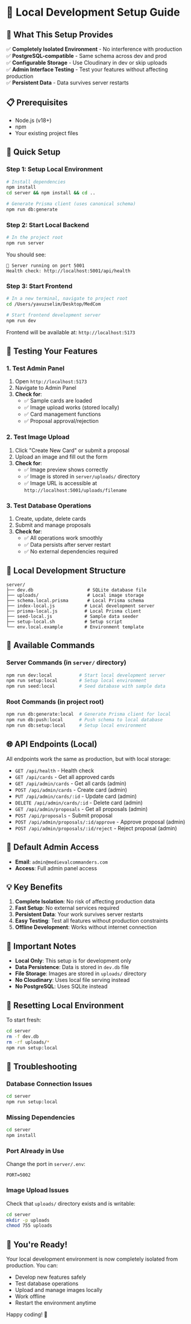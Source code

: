 # 🚀 Local Development Setup Guide

## 🎯 What This Setup Provides

✅ **Completely Isolated Environment** - No interference with production  
✅ **PostgreSQL-compatible** - Same schema across dev and prod  
✅ **Configurable Storage** - Use Cloudinary in dev or skip uploads  
✅ **Admin Interface Testing** - Test your features without affecting production  
✅ **Persistent Data** - Data survives server restarts  

## 📋 Prerequisites

- Node.js (v18+)
- npm
- Your existing project files

## 🔧 Quick Setup

### Step 1: Setup Local Environment

```bash
# Install dependencies
npm install
cd server && npm install && cd ..

# Generate Prisma client (uses canonical schema)
npm run db:generate
```

### Step 2: Start Local Backend

```bash
# In the project root
npm run server
```

You should see:
```
🚀 Server running on port 5001
Health check: http://localhost:5001/api/health
```

### Step 3: Start Frontend

```bash
# In a new terminal, navigate to project root
cd /Users/yavuzselim/Desktop/MedCom

# Start frontend development server
npm run dev
```

Frontend will be available at: `http://localhost:5173`

## 🧪 Testing Your Features

### 1. **Test Admin Panel**

1. Open `http://localhost:5173`
2. Navigate to Admin Panel
3. **Check for**:
   - ✅ Sample cards are loaded
   - ✅ Image upload works (stored locally)
   - ✅ Card management functions
   - ✅ Proposal approval/rejection

### 2. **Test Image Upload**

1. Click "Create New Card" or submit a proposal
2. Upload an image and fill out the form
3. **Check for**:
   - ✅ Image preview shows correctly
   - ✅ Image is stored in `server/uploads/` directory
   - ✅ Image URL is accessible at `http://localhost:5001/uploads/filename`

### 3. **Test Database Operations**

1. Create, update, delete cards
2. Submit and manage proposals
3. **Check for**:
   - ✅ All operations work smoothly
   - ✅ Data persists after server restart
   - ✅ No external dependencies required

## 📁 Local Development Structure

```
server/
├── dev.db                    # SQLite database file
├── uploads/                  # Local image storage
├── schema.local.prisma       # Local Prisma schema
├── index-local.js           # Local development server
├── prisma-local.js          # Local Prisma client
├── seed-local.js            # Sample data seeder
├── setup-local.sh           # Setup script
└── env.local.example        # Environment template
```

## 🔧 Available Commands

### Server Commands (in `server/` directory)
```bash
npm run dev:local          # Start local development server
npm run setup:local        # Setup local environment
npm run seed:local         # Seed database with sample data
```

### Root Commands (in project root)
```bash
npm run db:generate:local  # Generate Prisma client for local
npm run db:push:local      # Push schema to local database
npm run db:setup:local     # Setup local environment
```

## 🌐 API Endpoints (Local)

All endpoints work the same as production, but with local storage:

- `GET /api/health` - Health check
- `GET /api/cards` - Get all approved cards
- `GET /api/admin/cards` - Get all cards (admin)
- `POST /api/admin/cards` - Create card (admin)
- `PUT /api/admin/cards/:id` - Update card (admin)
- `DELETE /api/admin/cards/:id` - Delete card (admin)
- `GET /api/admin/proposals` - Get all proposals (admin)
- `POST /api/proposals` - Submit proposal
- `POST /api/admin/proposals/:id/approve` - Approve proposal (admin)
- `POST /api/admin/proposals/:id/reject` - Reject proposal (admin)

## 🔑 Default Admin Access

- **Email**: `admin@medievalcommanders.com`
- **Access**: Full admin panel access

## 💡 Key Benefits

1. **Complete Isolation**: No risk of affecting production data
2. **Fast Setup**: No external services required
3. **Persistent Data**: Your work survives server restarts
4. **Easy Testing**: Test all features without production constraints
5. **Offline Development**: Works without internet connection

## 🚨 Important Notes

- **Local Only**: This setup is for development only
- **Data Persistence**: Data is stored in `dev.db` file
- **File Storage**: Images are stored in `uploads/` directory
- **No Cloudinary**: Uses local file serving instead
- **No PostgreSQL**: Uses SQLite instead

## 🔄 Resetting Local Environment

To start fresh:

```bash
cd server
rm -f dev.db
rm -rf uploads/*
npm run setup:local
```

## 🐛 Troubleshooting

### Database Connection Issues
```bash
cd server
npm run setup:local
```

### Missing Dependencies
```bash
cd server
npm install
```

### Port Already in Use
Change the port in `server/.env`:
```
PORT=5002
```

### Image Upload Issues
Check that `uploads/` directory exists and is writable:
```bash
cd server
mkdir -p uploads
chmod 755 uploads
```

## 🎉 You're Ready!

Your local development environment is now completely isolated from production. You can:

- Develop new features safely
- Test database operations
- Upload and manage images locally
- Work offline
- Restart the environment anytime

Happy coding! 🚀
